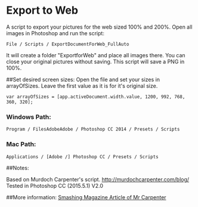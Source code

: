 
# Export to Web

A script to export your pictures for the web sized 100% and 200%.
Open all images in Photoshop and run the script:
```
File / Scripts / ExportDocumentForWeb_FullAuto
```
It will create a folder "ExportforWeb" and place all images there.
You can close your original pictures without saving. This script will save a PNG in 100%.

##Set desired screen sizes:
Open the file and set your sizes in arrayOfSizes. Leave the first value as it is for it's original size.
```
var arrayOfSizes = [app.activeDocument.width.value, 1200, 992, 768, 360, 320];
````

### Windows Path:
```
Program / FilesAdobeAdobe / Photoshop CC 2014 / Presets / Scripts
```
### Mac Path:
```
Applications / [Adobe /] Photoshop CC / Presets / Scripts
```

##Notes:

Based on Murdoch Carpenter's script.
http://murdochcarpenter.com/blog/
Tested in Photoshop CC (2015.5.1)
V2.0

##More information:
[Smashing Magazine Article of Mr Carpenter](https://www.smashingmagazine.com/2015/05/retina-design-in-photoshop/)